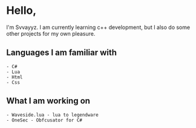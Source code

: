 # Hello,
I'm Svvayyz. I am currently learning c++ development,  but I also do some other projects for my own pleasure. 
## Languages I am familiar with
```
- C#
- Lua
- Html
- Css
```
## What I am working on
```
- Waveside.lua - lua to legendware
- OneSec - Obfcusator for C#
```
